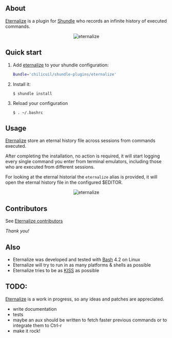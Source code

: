 ## About

[Eternalize](https://github.com/chilicuil/shundle-plugins/tree/master/eternalize) is a plugin for [Shundle](https://github.com/chilicuil/shundle) who records an infinite history of executed commands.

<p align="center">
<img src="http://javier.io/assets/img/eternalize-1.png" alt="eternalize"/>
</p>

## Quick start

1. Add [eternalize](https://github.com/chilicuil/shundle-plugins/tree/master/eternalize) to your shundle configuration:

   ```sh
   Bundle='chilicuil/shundle-plugins/eternalize'
   ```

2. Install it:

   ```
   $ shundle install
   ```

3. Reload your configuration

   ```
   $ . ~/.bashrc
   ```

## Usage

[Eternalize](https://github.com/chilicuil/shundle-plugins/tree/master/eternalize) store an eternal history file across sessions from commands executed.

After completing the installation, no action is required, it will start logging every single command you enter from terminal emulators, including those who are executed from different sessions.

For looking at the eternal historial the `eternalize` alias is provided, it will open the eternal history file in the configured $EDITOR.

<p align="center">
<img src="http://javier.io/assets/img/eternalize-2.png" alt="eternalize"/>
</p>

## Contributors

See [Eternalize contributors](https://github.com/chilicuil/shundle-plugins/graphs/contributors)

*Thank you!*

## Also

* Eternalize was developed and tested with [Bash](http://en.wikipedia.org/wiki/Bash_%28Unix_shell%29) 4.2 on Linux
* Eternalize will try to run in as many platforms & shells as possible
* Eternalize tries to be as [KISS](http://en.wikipedia.org/wiki/KISS_principle) as possible

## TODO:
[Eternalize](https://github.com/chilicuil/shundle-plugins/tree/master/eternalize) is a work in progress, so any ideas and patches are appreciated.

* write documentation
* tests
* maybe an aux should be written to fetch faster previous commands or to integrate them to Ctrl-r
* make it rock!
